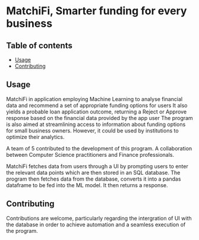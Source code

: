# MatchiFi, Smarter funding for every business

## Table of contents
- [Usage](#usage)
- [Contributing](#contributing)
 
## Usage
MatchiFi in application employing Machine Learning to analyse financial data and recommend a set of appropriate funding options for users
It also yields a probable loan application outcome, returning a Reject or Approve response based on the financial data provided by the app user
The program is also aimed at streamlining access to information about funding options for small business owners. However, it could be used by institutions to optimize their analytics. 

A team of 5 contributed to the development of this program. A collaboration between Computer Science practitioners and Finance professionals. 

MatchiFi fetches data from users through a UI by prompting users to enter the relevant data points which are then stored in an SQL database.
The program then fetches data from the database, converts it into a pandas dataframe to be fed into the ML model. It then returns a response. 

## Contributing
Contributions are welcome, particularly regarding the intergration of UI with the database in order to achieve automation and a seamless execution of the program. 
